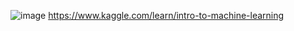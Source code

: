 ![image](https://user-images.githubusercontent.com/54256479/129131305-0fc57674-b6af-4a39-9289-15e2878892ab.png)
https://www.kaggle.com/learn/intro-to-machine-learning
